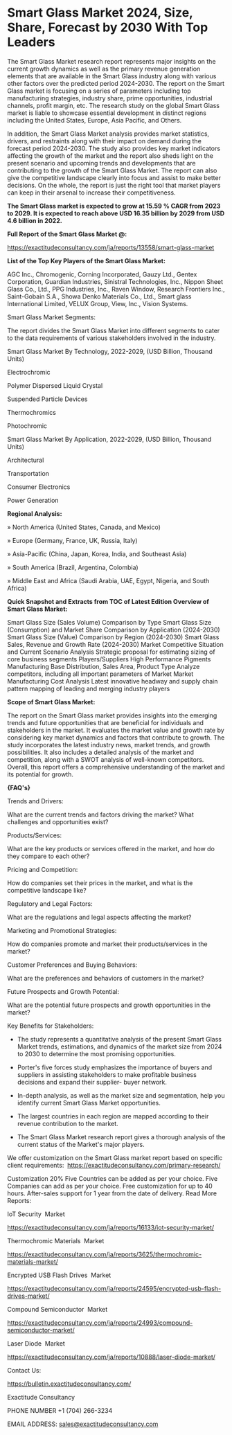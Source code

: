 # Smart Glass Market 2024, Size, Share, Forecast by 2030 With Top Leaders

The Smart Glass Market research report represents major insights on the current growth dynamics as well as the primary revenue generation elements that are available in the Smart Glass industry along with various other factors over the predicted period 2024-2030. The report on the Smart Glass market is focusing on a series of parameters including top manufacturing strategies, industry share, prime opportunities, industrial channels, profit margin, etc. The research study on the global Smart Glass market is liable to showcase essential development in distinct regions including the United States, Europe, Asia Pacific, and Others.

In addition, the Smart Glass Market analysis provides market statistics, drivers, and restraints along with their impact on demand during the forecast period 2024-2030. The study also provides key market indicators affecting the growth of the market and the report also sheds light on the present scenario and upcoming trends and developments that are contributing to the growth of the Smart Glass Market. The report can also give the competitive landscape clearly into focus and assist to make better decisions. On the whole, the report is just the right tool that market players can keep in their arsenal to increase their competitiveness.

**The Smart Glass market is expected to grow at 15.59 % CAGR from 2023 to 2029. It is expected to reach above USD 16.35 billion by 2029 from USD 4.6 billion in 2022.**

**Full Report of the Smart Glass Market @:**

https://exactitudeconsultancy.com/ja/reports/13558/smart-glass-market

**List of the Top Key Players of the Smart Glass Market:**

AGC Inc., Chromogenic, Corning Incorporated, Gauzy Ltd., Gentex Corporation, Guardian Industries, Sinistral Technologies, Inc., Nippon Sheet Glass Co., Ltd., PPG Industries, Inc., Raven Window, Research Frontiers Inc., Saint-Gobain S.A., Showa Denko Materials Co., Ltd., Smart glass International Limited, VELUX Group, View, Inc., Vision Systems.

Smart Glass Market Segments:

The report divides the Smart Glass Market into different segments to cater to the data requirements of various stakeholders involved in the industry.

Smart Glass Market By Technology, 2022-2029, (USD Billion, Thousand Units)

Electrochromic

Polymer Dispersed Liquid Crystal

Suspended Particle Devices

Thermochromics

Photochromic

Smart Glass Market By Application, 2022-2029, (USD Billion, Thousand Units)

Architectural

Transportation

Consumer Electronics

Power Generation

**Regional Analysis:**

» North America (United States, Canada, and Mexico)

» Europe (Germany, France, UK, Russia, Italy)

» Asia-Pacific (China, Japan, Korea, India, and Southeast Asia)

» South America (Brazil, Argentina, Colombia)

» Middle East and Africa (Saudi Arabia, UAE, Egypt, Nigeria, and South Africa)

**Quick Snapshot and Extracts from TOC of Latest Edition Overview of Smart Glass Market:**

Smart Glass Size (Sales Volume) Comparison by Type
Smart Glass Size (Consumption) and Market Share Comparison by Application (2024-2030)
Smart Glass Size (Value) Comparison by Region (2024-2030)
Smart Glass Sales, Revenue and Growth Rate (2024-2030)
Market Competitive Situation and Current Scenario Analysis
Strategic proposal for estimating sizing of core business segments
Players/Suppliers High Performance Pigments Manufacturing Base Distribution, Sales Area, Product Type
Analyze competitors, including all important parameters of Market
Market Manufacturing Cost Analysis
Latest innovative headway and supply chain pattern mapping of leading and merging industry players

**Scope of Smart Glass Market:**

The report on the Smart Glass market provides insights into the emerging trends and future opportunities that are beneficial for individuals and stakeholders in the market.
It evaluates the market value and growth rate by considering key market dynamics and factors that contribute to growth.
The study incorporates the latest industry news, market trends, and growth possibilities.
It also includes a detailed analysis of the market and competition, along with a SWOT analysis of well-known competitors.
Overall, this report offers a comprehensive understanding of the market and its potential for growth.

**{FAQ's}**

Trends and Drivers:

What are the current trends and factors driving the market? What challenges and opportunities exist?

Products/Services:

What are the key products or services offered in the market, and how do they compare to each other?

Pricing and Competition:

How do companies set their prices in the market, and what is the competitive landscape like?

Regulatory and Legal Factors:

What are the regulations and legal aspects affecting the market?

Marketing and Promotional Strategies:

How do companies promote and market their products/services in the market?

Customer Preferences and Buying Behaviors:

What are the preferences and behaviors of customers in the market?

Future Prospects and Growth Potential:

What are the potential future prospects and growth opportunities in the market?

Key Benefits for Stakeholders:

- The study represents a quantitative analysis of the present Smart Glass Market trends, estimations, and dynamics of the market size from 2024 to 2030 to determine the most promising opportunities.

- Porter's five forces study emphasizes the importance of buyers and suppliers in assisting stakeholders to make profitable business decisions and expand their supplier- buyer network.

- In-depth analysis, as well as the market size and segmentation, help you identify current Smart Glass Market opportunities.

- The largest countries in each region are mapped according to their revenue contribution to the market.

- The Smart Glass Market research report gives a thorough analysis of the current status of the Market's major players.

We offer customization on the Smart Glass market report based on specific client requirements:  https://exactitudeconsultancy.com/primary-research/

Customization 20%
Five Countries can be added as per your choice.
Five Companies can add as per your choice.
Free customization for up to 40 hours.
After-sales support for 1 year from the date of delivery.
Read More Reports:

IoT Security  Market

https://exactitudeconsultancy.com/ja/reports/16133/iot-security-market/

Thermochromic Materials  Market

https://exactitudeconsultancy.com/ja/reports/3625/thermochromic-materials-market/

Encrypted USB Flash Drives  Market

https://exactitudeconsultancy.com/ja/reports/24595/encrypted-usb-flash-drives-market/

Compound Semiconductor  Market

https://exactitudeconsultancy.com/ja/reports/24993/compound-semiconductor-market/

Laser Diode  Market

https://exactitudeconsultancy.com/ja/reports/10888/laser-diode-market/

Contact Us:

https://bulletin.exactitudeconsultancy.com/

Exactitude Consultancy

PHONE NUMBER +1 (704) 266-3234

EMAIL ADDRESS: sales@exactitudeconsultancy.com
